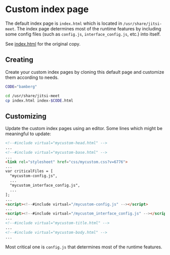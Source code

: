 # Custom index page

The default index page is `index.html` which is located in
`/usr/share/jitsi-meet`. The index page determines most of the runtime features
by including some config files (such as `config.js`, `interface_config.js`,
etc.) into itself.

See [index.html](https://github.com/jitsi/jitsi-meet/blob/master/index.html) for
the original copy.

## Creating

Create your custom index pages by cloning this default page and customize them
according to needs.

```bash
CODE="bamberg"

cd /usr/share/jitsi-meet
cp index.html index-$CODE.html
```

## Customizing

Update the custom index pages using an editor. Some lines which might be
meaningful to update:

```html
<!--#include virtual="mycustom-head.html" -->
...
<!--#include virtual="mycustom-base.html" -->
...
<link rel="stylesheet" href="css/mycustom.css?v=6776">
...
var criticalFiles = [
  "mycustom-config.js",
  ...
  "mycustom_interface_config.js",
  ...
];
...
<script><!--#include virtual="/mycustom-config.js" --></script>
...
<script><!--#include virtual="/mycustom_interface_config.js" --></script>
...
<!--#include virtual="mycustom-title.html" -->
...
<!--#include virtual="mycustom-body.html" -->
...
```

Most critical one is `config.js` that determines most of the runtime features.
